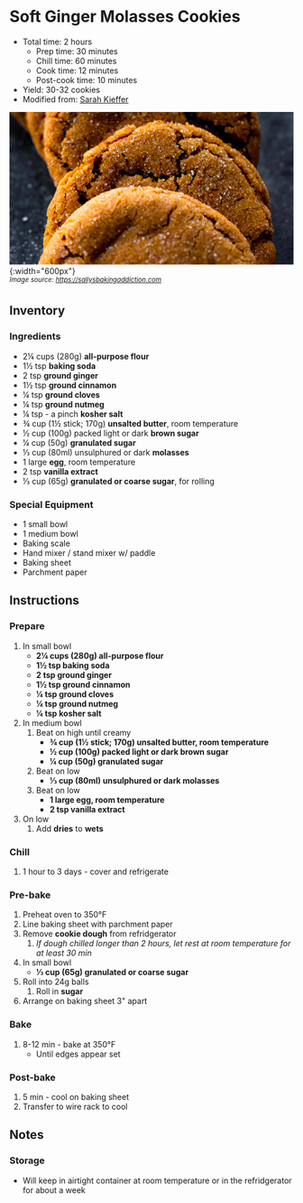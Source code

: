 # Soft Ginger Molasses Cookies

- Total time: 2 hours
    - Prep time: 30 minutes
    - Chill time: 60 minutes
    - Cook time: 12 minutes
    - Post-cook time: 10 minutes
- Yield: 30-32 cookies
- Modified from: [Sarah Kieffer](https://sallysbakingaddiction.com/soft-molasses-cookies/)

![](./hero.jpg){:width="600px"}
<br />
_<sup>Image source: <https://sallysbakingaddiction.com></sup>_

## Inventory

### Ingredients

- 2¼ cups (280g) **all-purpose flour**
- 1½ tsp **baking soda**
- 2 tsp **ground ginger**
- 1½ tsp **ground cinnamon**
- ¼ tsp **ground cloves**
- ¼ tsp **ground nutmeg**
- ¼ tsp - a pinch **kosher salt**
- ¾ cup (1½ stick; 170g) **unsalted butter**, room temperature
- ½ cup (100g) packed light or dark **brown sugar**
- ¼ cup (50g) **granulated sugar**
- ⅓ cup (80ml) unsulphured or dark **molasses**
- 1 large **egg**, room temperature
- 2 tsp **vanilla extract**
- ⅓ cup (65g) **granulated or coarse sugar**, for rolling

### Special Equipment

- 1 small bowl
- 1 medium bowl
- Baking scale
- Hand mixer / stand mixer w/ paddle
- Baking sheet
- Parchment paper

## Instructions

### Prepare

1. In small bowl
    - **2¼ cups (280g) all-purpose flour**
    - **1½ tsp baking soda**
    - **2 tsp ground ginger**
    - **1½ tsp ground cinnamon**
    - **¼ tsp ground cloves**
    - **¼ tsp ground nutmeg**
    - **¼ tsp kosher salt**
1. In medium bowl
    1. Beat on high until creamy
        - **¾ cup (1½ stick; 170g) unsalted butter, room temperature**
        - **½ cup (100g) packed light or dark brown sugar**
        - **¼ cup (50g) granulated sugar**
    1. Beat on low
        - **⅓ cup (80ml) unsulphured or dark molasses**
    1. Beat on low
        - **1 large egg, room temperature**
        - **2 tsp vanilla extract**
1. On low
    1. Add **dries** to **wets**

### Chill

1. 1 hour to 3 days - cover and refrigerate

### Pre-bake

1. Preheat oven to 350°F
1. Line baking sheet with parchment paper
1. Remove **cookie dough** from refridgerator
    1. _If dough chilled longer than 2 hours, let rest at room temperature for at least 30 min_
1. In small bowl
    - **⅓ cup (65g) granulated or coarse sugar**
1. Roll into 24g balls
    1. Roll in **sugar**
1. Arrange on baking sheet 3" apart

### Bake

1. 8-12 min - bake at 350°F
    - Until edges appear set

### Post-bake

1. 5 min - cool on baking sheet
1. Transfer to wire rack to cool

## Notes

### Storage

- Will keep in airtight container at room temperature or in the refridgerator for about a week

